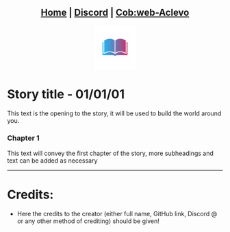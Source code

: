 <head>
    <link rel="shortcut icon" type="image/png" href="/favicon.png">
</head>

<center>
<h2>
<a href="https://litlibre.cobweb-aclevo.org">Home</a> |
<a href="https://discord.gg/z3GXvGtuek">Discord</a> |
<a href="https://cobweb-aclevo.org">Cob:web-Aclevo</a>
</h2>
</center>

<center><img src="/favicon.png" width="20%" height="20%"></center>

# Story title - 01/01/01
This text is the opening to the story, it will be used to build the world around you.

### Chapter 1
This text will convey the first chapter of the story, more subheadings and text can be added as necessary

<hr />

# Credits:
- Here the credits to the creator (either full name, GitHub link, Discord @ or any other method of crediting) should be given!
